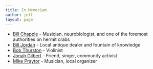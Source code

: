 ```yaml
---
title: In Memoriam
author: jeff
layout: page
---
```


* [Bill Chapple](/in-memoriam/bill-chapple) - Musician, neurobiologist, and one of the foremost authorities on hermit crabs
* [Bill Jordan](/in-memoriam/bill-jordan) - Local antique dealer and fountain of knowledge
* [Bob Thurston](/in-memoriam/bob-thurston) - Violinist
* [Jonah Gilbert](/in-memoriam/jonah-gilbert) - Friend, singer, community activist
* [Mike Praytor](/in-memoriam/mike-praytor) - Musician, local organizer

